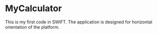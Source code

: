 # MyCalculator
This is my first code in SWIFT.
The application is designed for horizontal orientation of the platform.
